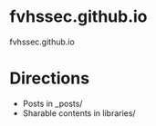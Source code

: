 # fvhssec.github.io
fvhssec.github.io

# Directions
- Posts in _posts/
- Sharable contents in libraries/
